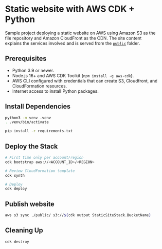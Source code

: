 # Static website with AWS CDK + Python

Sample project deploying a static website on AWS using Amazon S3 as the file repository and Amazon CloudFront as the CDN. The site content explains the services involved and is served from the [`public`](public) folder.

## Prerequisites

- Python 3.9 or newer.
- Node.js 16+ and AWS CDK Toolkit (`npm install -g aws-cdk`).
- AWS CLI configured with credentials that can create S3, Cloudfront, and CloudFormation resources.
- Internet access to install Python packages.

## Install Dependencies

```bash
python3 -m venv .venv
. .venv/bin/activate

pip install -r requirements.txt
```
## Deploy the Stack

```bash
# First time only per account/region
cdk bootstrap aws://<ACCOUNT_ID>/<REGION>

# Review CloudFormation template
cdk synth

# Deploy
cdk deploy
```

## Publish website

```bash
aws s3 sync ./public/ s3://$(cdk output StaticSiteStack.BucketName)
```

## Cleaning Up

```bash
cdk destroy
```
